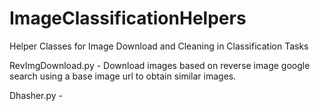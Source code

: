 # ImageClassificationHelpers

Helper Classes for Image Download and Cleaning in Classification Tasks

RevImgDownload.py - Download images based on reverse image google search using a base image url to obtain similar images.

Dhasher.py -
